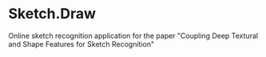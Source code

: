 # Sketch.Draw
Online sketch recognition application for the paper "Coupling Deep Textural and Shape Features for Sketch Recognition"
